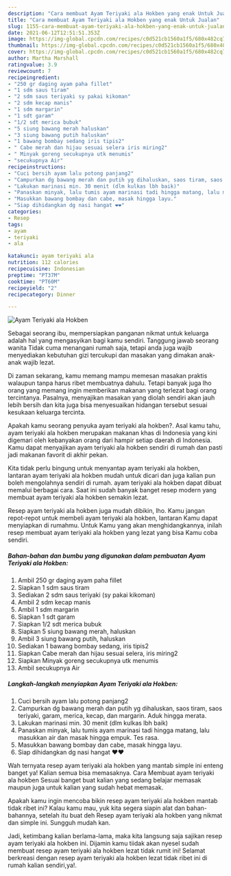 ```yaml
---
description: "Cara membuat Ayam Teriyaki ala Hokben yang enak Untuk Jualan"
title: "Cara membuat Ayam Teriyaki ala Hokben yang enak Untuk Jualan"
slug: 1155-cara-membuat-ayam-teriyaki-ala-hokben-yang-enak-untuk-jualan
date: 2021-06-12T12:51:51.353Z
image: https://img-global.cpcdn.com/recipes/c0d521cb1560a1f5/680x482cq70/ayam-teriyaki-ala-hokben-foto-resep-utama.jpg
thumbnail: https://img-global.cpcdn.com/recipes/c0d521cb1560a1f5/680x482cq70/ayam-teriyaki-ala-hokben-foto-resep-utama.jpg
cover: https://img-global.cpcdn.com/recipes/c0d521cb1560a1f5/680x482cq70/ayam-teriyaki-ala-hokben-foto-resep-utama.jpg
author: Martha Marshall
ratingvalue: 3.9
reviewcount: 7
recipeingredient:
- "250 gr daging ayam paha fillet"
- "1 sdm saus tiram"
- "2 sdm saus teriyaki sy pakai kikoman"
- "2 sdm kecap manis"
- "1 sdm margarin"
- "1 sdt garam"
- "1/2 sdt merica bubuk"
- "5 siung bawang merah haluskan"
- "3 siung bawang putih haluskan"
- "1 bawang bombay sedang iris tipis2"
- " Cabe merah dan hijau sesuai selera iris miring2"
- " Minyak goreng secukupnya utk menumis"
- "secukupnya Air"
recipeinstructions:
- "Cuci bersih ayam lalu potong panjang2"
- "Campurkan dg bawang merah dan putih yg dihaluskan, saos tiram, saos teriyaki, garam, merica, kecap, dan margarin. Aduk hingga merata."
- "Lakukan marinasi min. 30 menit (dlm kulkas lbh baik)"
- "Panaskan minyak, lalu tumis ayam marinasi tadi hingga matang, lalu masukkan air dan masak hingga empuk. Tes rasa."
- "Masukkan bawang bombay dan cabe, masak hingga layu."
- "Siap dihidangkan dg nasi hangat ❤️❤️"
categories:
- Resep
tags:
- ayam
- teriyaki
- ala

katakunci: ayam teriyaki ala 
nutrition: 112 calories
recipecuisine: Indonesian
preptime: "PT37M"
cooktime: "PT60M"
recipeyield: "2"
recipecategory: Dinner

---
```



![Ayam Teriyaki ala Hokben](https://img-global.cpcdn.com/recipes/c0d521cb1560a1f5/680x482cq70/ayam-teriyaki-ala-hokben-foto-resep-utama.jpg)

Sebagai seorang ibu, mempersiapkan panganan nikmat untuk keluarga adalah hal yang mengasyikan bagi kamu sendiri. Tanggung jawab seorang  wanita Tidak cuma menangani rumah saja, tetapi anda juga wajib menyediakan kebutuhan gizi tercukupi dan masakan yang dimakan anak-anak wajib lezat.

Di zaman  sekarang, kamu memang mampu memesan masakan praktis walaupun tanpa harus ribet membuatnya dahulu. Tetapi banyak juga lho orang yang memang ingin memberikan makanan yang terlezat bagi orang tercintanya. Pasalnya, menyajikan masakan yang diolah sendiri akan jauh lebih bersih dan kita juga bisa menyesuaikan hidangan tersebut sesuai kesukaan keluarga tercinta. 



Apakah kamu seorang penyuka ayam teriyaki ala hokben?. Asal kamu tahu, ayam teriyaki ala hokben merupakan makanan khas di Indonesia yang kini digemari oleh kebanyakan orang dari hampir setiap daerah di Indonesia. Kamu dapat menyajikan ayam teriyaki ala hokben sendiri di rumah dan pasti jadi makanan favorit di akhir pekan.

Kita tidak perlu bingung untuk menyantap ayam teriyaki ala hokben, lantaran ayam teriyaki ala hokben mudah untuk dicari dan juga kalian pun boleh mengolahnya sendiri di rumah. ayam teriyaki ala hokben dapat dibuat memalui berbagai cara. Saat ini sudah banyak banget resep modern yang membuat ayam teriyaki ala hokben semakin lezat.

Resep ayam teriyaki ala hokben juga mudah dibikin, lho. Kamu jangan repot-repot untuk membeli ayam teriyaki ala hokben, lantaran Kamu dapat menyiapkan di rumahmu. Untuk Kamu yang akan menghidangkannya, inilah resep membuat ayam teriyaki ala hokben yang lezat yang bisa Kamu coba sendiri.

<!--inarticleads1-->

##### Bahan-bahan dan bumbu yang digunakan dalam pembuatan Ayam Teriyaki ala Hokben:

1. Ambil 250 gr daging ayam paha fillet
1. Siapkan 1 sdm saus tiram
1. Sediakan 2 sdm saus teriyaki (sy pakai kikoman)
1. Ambil 2 sdm kecap manis
1. Ambil 1 sdm margarin
1. Siapkan 1 sdt garam
1. Siapkan 1/2 sdt merica bubuk
1. Siapkan 5 siung bawang merah, haluskan
1. Ambil 3 siung bawang putih, haluskan
1. Sediakan 1 bawang bombay sedang, iris tipis2
1. Siapkan  Cabe merah dan hijau sesuai selera, iris miring2
1. Siapkan  Minyak goreng secukupnya utk menumis
1. Ambil secukupnya Air




<!--inarticleads2-->

##### Langkah-langkah menyiapkan Ayam Teriyaki ala Hokben:

1. Cuci bersih ayam lalu potong panjang2
1. Campurkan dg bawang merah dan putih yg dihaluskan, saos tiram, saos teriyaki, garam, merica, kecap, dan margarin. Aduk hingga merata.
1. Lakukan marinasi min. 30 menit (dlm kulkas lbh baik)
1. Panaskan minyak, lalu tumis ayam marinasi tadi hingga matang, lalu masukkan air dan masak hingga empuk. Tes rasa.
1. Masukkan bawang bombay dan cabe, masak hingga layu.
1. Siap dihidangkan dg nasi hangat ❤️❤️




Wah ternyata resep ayam teriyaki ala hokben yang mantab simple ini enteng banget ya! Kalian semua bisa memasaknya. Cara Membuat ayam teriyaki ala hokben Sesuai banget buat kalian yang sedang belajar memasak maupun juga untuk kalian yang sudah hebat memasak.

Apakah kamu ingin mencoba bikin resep ayam teriyaki ala hokben mantab tidak ribet ini? Kalau kamu mau, yuk kita segera siapin alat dan bahan-bahannya, setelah itu buat deh Resep ayam teriyaki ala hokben yang nikmat dan simple ini. Sungguh mudah kan. 

Jadi, ketimbang kalian berlama-lama, maka kita langsung saja sajikan resep ayam teriyaki ala hokben ini. Dijamin kamu tiidak akan nyesel sudah membuat resep ayam teriyaki ala hokben lezat tidak rumit ini! Selamat berkreasi dengan resep ayam teriyaki ala hokben lezat tidak ribet ini di rumah kalian sendiri,ya!.

